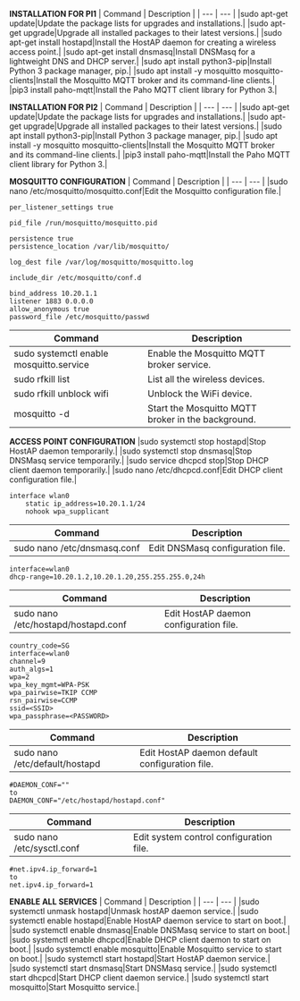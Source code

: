 **INSTALLATION FOR PI1**
| Command | Description |
| --- | --- |
|sudo apt-get update|Update the package lists for upgrades and installations.|
|sudo apt-get upgrade|Upgrade all installed packages to their latest versions.|
|sudo apt-get install hostapd|Install the HostAP daemon for creating a wireless access point.|
|sudo apt-get install dnsmasq|Install DNSMasq for a lightweight DNS and DHCP server.|
|sudo apt install python3-pip|Install Python 3 package manager, pip.|
|sudo apt install -y mosquitto mosquitto-clients|Install the Mosquitto MQTT broker and its command-line clients.|
|pip3 install paho-mqtt|Install the Paho MQTT client library for Python 3.|

**INSTALLATION FOR PI2**
| Command | Description |
| --- | --- |
|sudo apt-get update|Update the package lists for upgrades and installations.|
|sudo apt-get upgrade|Upgrade all installed packages to their latest versions.|
|sudo apt install python3-pip|Install Python 3 package manager, pip.|
|sudo apt install -y mosquitto mosquitto-clients|Install the Mosquitto MQTT broker and its command-line clients.|
|pip3 install paho-mqtt|Install the Paho MQTT client library for Python 3.|


**MOSQUITTO CONFIGURATION**
| Command | Description |
| --- | --- |
|sudo nano /etc/mosquitto/mosquitto.conf|Edit the Mosquitto configuration file.|
```
per_listener_settings true

pid_file /run/mosquitto/mosquitto.pid

persistence true
persistence_location /var/lib/mosquitto/

log_dest file /var/log/mosquitto/mosquitto.log

include_dir /etc/mosquitto/conf.d

bind_address 10.20.1.1
listener 1883 0.0.0.0
allow_anonymous true
password_file /etc/mosquitto/passwd
```

| Command | Description |
| --- | --- |
|sudo systemctl enable mosquitto.service|Enable the Mosquitto MQTT broker service.|
|sudo rfkill list|List all the wireless devices.|
|sudo rfkill unblock wifi|Unblock the WiFi device.|
|mosquitto -d|Start the Mosquitto MQTT broker in the background.|

**ACCESS POINT CONFIGURATION**
|sudo systemctl stop hostapd|Stop HostAP daemon temporarily.|
|sudo systemctl stop dnsmasq|Stop DNSMasq service temporarily.|
|sudo service dhcpcd stop|Stop DHCP client daemon temporarily.|
|sudo nano /etc/dhcpcd.conf|Edit DHCP client configuration file.|
```
interface wlan0
    static ip_address=10.20.1.1/24
    nohook wpa_supplicant
```

| Command | Description |
| --- | --- |
|sudo nano /etc/dnsmasq.conf|Edit DNSMasq configuration file.|
```
interface=wlan0
dhcp-range=10.20.1.2,10.20.1.20,255.255.255.0,24h
```

| Command | Description |
| --- | --- |
|sudo nano /etc/hostapd/hostapd.conf|Edit HostAP daemon configuration file.|
```
country_code=SG
interface=wlan0
channel=9
auth_algs=1
wpa=2
wpa_key_mgmt=WPA-PSK
wpa_pairwise=TKIP CCMP
rsn_pairwise=CCMP
ssid=<SSID>
wpa_passphrase=<PASSWORD>
```

| Command | Description |
| --- | --- |
|sudo nano /etc/default/hostapd|Edit HostAP daemon default configuration file.|
```
#DAEMON_CONF=""
to
DAEMON_CONF="/etc/hostapd/hostapd.conf"
```

| Command | Description |
| --- | --- |
|sudo nano /etc/sysctl.conf|Edit system control configuration file.|

```
#net.ipv4.ip_forward=1
to
net.ipv4.ip_forward=1
```

**ENABLE ALL SERVICES**
| Command | Description |
| --- | --- |
|sudo systemctl unmask hostapd|Unmask hostAP daemon service.|
|sudo systemctl enable hostapd|Enable HostAP daemon service to start on boot.|
|sudo systemctl enable dnsmasq|Enable DNSMasq service to start on boot.|
|sudo systemctl enable dhcpcd|Enable DHCP client daemon to start on boot.|
|sudo systemctl enable mosquitto|Enable Mosquitto service to start on boot.|
|sudo systemctl start hostapd|Start HostAP daemon service.|
|sudo systemctl start dnsmasq|Start DNSMasq service.|
|sudo systemctl start dhcpcd|Start DHCP client daemon service.|
|sudo systemctl start mosquitto|Start Mosquitto service.|





